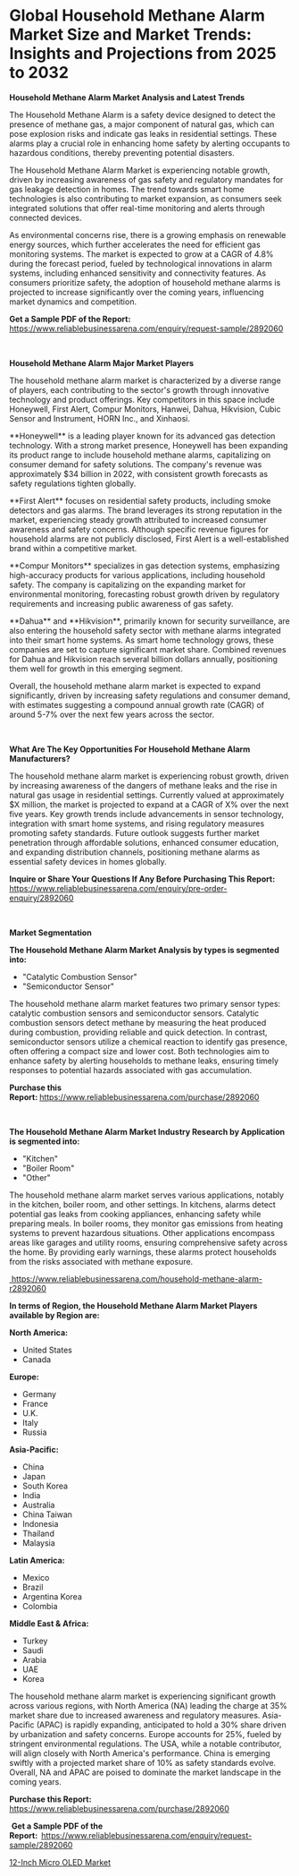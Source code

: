 <p><h1>Global Household Methane Alarm Market Size and Market Trends: Insights and Projections from 2025 to 2032</h1></p><p><strong>Household Methane Alarm Market Analysis and Latest Trends</strong></p>
<p><p>The Household Methane Alarm is a safety device designed to detect the presence of methane gas, a major component of natural gas, which can pose explosion risks and indicate gas leaks in residential settings. These alarms play a crucial role in enhancing home safety by alerting occupants to hazardous conditions, thereby preventing potential disasters.</p><p>The Household Methane Alarm Market is experiencing notable growth, driven by increasing awareness of gas safety and regulatory mandates for gas leakage detection in homes. The trend towards smart home technologies is also contributing to market expansion, as consumers seek integrated solutions that offer real-time monitoring and alerts through connected devices. </p><p>As environmental concerns rise, there is a growing emphasis on renewable energy sources, which further accelerates the need for efficient gas monitoring systems. The market is expected to grow at a CAGR of 4.8% during the forecast period, fueled by technological innovations in alarm systems, including enhanced sensitivity and connectivity features. As consumers prioritize safety, the adoption of household methane alarms is projected to increase significantly over the coming years, influencing market dynamics and competition.</p></p>
<p><strong>Get a Sample PDF of the Report:&nbsp;</strong> <a href="https://www.reliablebusinessarena.com/enquiry/request-sample/2892060?utm_campaign=2482&utm_medium=2&utm_source=Github&utm_content=ia&utm_term=15032025&utm_id=household-methane-alarm">https://www.reliablebusinessarena.com/enquiry/request-sample/2892060</a></p>
<p>&nbsp;</p>
<p><strong>Household Methane Alarm Major Market Players</strong></p>
<p><p>The household methane alarm market is characterized by a diverse range of players, each contributing to the sector's growth through innovative technology and product offerings. Key competitors in this space include Honeywell, First Alert, Compur Monitors, Hanwei, Dahua, Hikvision, Cubic Sensor and Instrument, HORN Inc., and Xinhaosi.</p><p>**Honeywell** is a leading player known for its advanced gas detection technology. With a strong market presence, Honeywell has been expanding its product range to include household methane alarms, capitalizing on consumer demand for safety solutions. The company's revenue was approximately $34 billion in 2022, with consistent growth forecasts as safety regulations tighten globally.</p><p>**First Alert** focuses on residential safety products, including smoke detectors and gas alarms. The brand leverages its strong reputation in the market, experiencing steady growth attributed to increased consumer awareness and safety concerns. Although specific revenue figures for household alarms are not publicly disclosed, First Alert is a well-established brand within a competitive market.</p><p>**Compur Monitors** specializes in gas detection systems, emphasizing high-accuracy products for various applications, including household safety. The company is capitalizing on the expanding market for environmental monitoring, forecasting robust growth driven by regulatory requirements and increasing public awareness of gas safety.</p><p>**Dahua** and **Hikvision**, primarily known for security surveillance, are also entering the household safety sector with methane alarms integrated into their smart home systems. As smart home technology grows, these companies are set to capture significant market share. Combined revenues for Dahua and Hikvision reach several billion dollars annually, positioning them well for growth in this emerging segment.</p><p>Overall, the household methane alarm market is expected to expand significantly, driven by increasing safety regulations and consumer demand, with estimates suggesting a compound annual growth rate (CAGR) of around 5-7% over the next few years across the sector.</p></p>
<p>&nbsp;</p>
<p><strong>What Are The Key Opportunities For Household Methane Alarm Manufacturers?</strong></p>
<p><p>The household methane alarm market is experiencing robust growth, driven by increasing awareness of the dangers of methane leaks and the rise in natural gas usage in residential settings. Currently valued at approximately $X million, the market is projected to expand at a CAGR of X% over the next five years. Key growth trends include advancements in sensor technology, integration with smart home systems, and rising regulatory measures promoting safety standards. Future outlook suggests further market penetration through affordable solutions, enhanced consumer education, and expanding distribution channels, positioning methane alarms as essential safety devices in homes globally.</p></p>
<p><strong>Inquire or Share Your Questions If Any Before Purchasing This Report:</strong> <a href="https://www.reliablebusinessarena.com/enquiry/pre-order-enquiry/2892060?utm_campaign=2482&utm_medium=2&utm_source=Github&utm_content=ia&utm_term=15032025&utm_id=household-methane-alarm">https://www.reliablebusinessarena.com/enquiry/pre-order-enquiry/2892060</a></p>
<p>&nbsp;</p>
<p><strong>Market Segmentation</strong></p>
<p><strong>The Household Methane Alarm Market Analysis by types is segmented into:</strong></p>
<p><ul><li>"Catalytic Combustion Sensor"</li><li>"Semiconductor Sensor"</li></ul></p>
<p><p>The household methane alarm market features two primary sensor types: catalytic combustion sensors and semiconductor sensors. Catalytic combustion sensors detect methane by measuring the heat produced during combustion, providing reliable and quick detection. In contrast, semiconductor sensors utilize a chemical reaction to identify gas presence, often offering a compact size and lower cost. Both technologies aim to enhance safety by alerting households to methane leaks, ensuring timely responses to potential hazards associated with gas accumulation.</p></p>
<p><strong>Purchase this Report:&nbsp;</strong><a href="https://www.reliablebusinessarena.com/purchase/2892060?utm_campaign=2482&utm_medium=2&utm_source=Github&utm_content=ia&utm_term=15032025&utm_id=household-methane-alarm">https://www.reliablebusinessarena.com/purchase/2892060</a></p>
<p>&nbsp;</p>
<p><strong>The Household Methane Alarm Market Industry Research by Application is segmented into:</strong></p>
<p><ul><li>"Kitchen"</li><li>"Boiler Room"</li><li>"Other"</li></ul></p>
<p><p>The household methane alarm market serves various applications, notably in the kitchen, boiler room, and other settings. In kitchens, alarms detect potential gas leaks from cooking appliances, enhancing safety while preparing meals. In boiler rooms, they monitor gas emissions from heating systems to prevent hazardous situations. Other applications encompass areas like garages and utility rooms, ensuring comprehensive safety across the home. By providing early warnings, these alarms protect households from the risks associated with methane exposure.</p></p>
<p><a href="https://www.reliablebusinessarena.com/household-methane-alarm-r2892060?utm_campaign=2482&utm_medium=2&utm_source=Github&utm_content=ia&utm_term=15032025&utm_id=household-methane-alarm">&nbsp;https://www.reliablebusinessarena.com/household-methane-alarm-r2892060</a></p>
<p><strong>In terms of Region, the Household Methane Alarm Market Players available by Region are:</strong></p>
<p>
    <p> <strong> North America: </strong>
        <ul>
            <li>United States</li>
            <li>Canada</li>
        </ul>
        </p> 
    <p> <strong> Europe: </strong>
        <ul>
            <li>Germany</li>
            <li>France</li>
            <li>U.K.</li>
            <li>Italy</li>
            <li>Russia</li>
        </ul>
        </p> 
    <p> <strong> Asia-Pacific: </strong>
        <ul>
            <li>China</li>
            <li>Japan</li>
            <li>South Korea</li>
            <li>India</li>
            <li>Australia</li>
            <li>China Taiwan</li>
            <li>Indonesia</li>
            <li>Thailand</li>
            <li>Malaysia</li>
        </ul>
        </p> 
    <p> <strong> Latin America: </strong>
        <ul>
            <li>Mexico</li>
            <li>Brazil</li>
            <li>Argentina Korea</li>
            <li>Colombia</li>
        </ul>
        </p> 
    <p> <strong> Middle East & Africa: </strong>
        <ul>
            <li>Turkey</li>
            <li>Saudi</li>
            <li>Arabia</li>
            <li>UAE</li>
            <li>Korea</li>
        </ul>
    </p>
    </p>
<p><p>The household methane alarm market is experiencing significant growth across various regions, with North America (NA) leading the charge at 35% market share due to increased awareness and regulatory measures. Asia-Pacific (APAC) is rapidly expanding, anticipated to hold a 30% share driven by urbanization and safety concerns. Europe accounts for 25%, fueled by stringent environmental regulations. The USA, while a notable contributor, will align closely with North America's performance. China is emerging swiftly with a projected market share of 10% as safety standards evolve. Overall, NA and APAC are poised to dominate the market landscape in the coming years.</p></p>
<p><strong>Purchase this Report: </strong><a href="https://www.reliablebusinessarena.com/purchase/2892060?utm_campaign=2482&utm_medium=2&utm_source=Github&utm_content=ia&utm_term=15032025&utm_id=household-methane-alarm">https://www.reliablebusinessarena.com/purchase/2892060</a></p>
<p>&nbsp;<strong>Get a Sample PDF of the Report:&nbsp;&nbsp;</strong><a href="https://www.reliablebusinessarena.com/enquiry/request-sample/2892060?utm_campaign=2482&utm_medium=2&utm_source=Github&utm_content=ia&utm_term=15032025&utm_id=household-methane-alarm">https://www.reliablebusinessarena.com/enquiry/request-sample/2892060</a></p>
<p><strong></strong></p>
<p><p><a href="https://github.com/dmitriyvo6rog/Market-Research-Report-List-1/blob/main/12-inch-micro-oled-market.md?utm_campaign=2482&utm_medium=2&utm_source=Github&utm_content=ia&utm_term=15032025&utm_id=household-methane-alarm">12-Inch Micro OLED Market</a></p></p>
